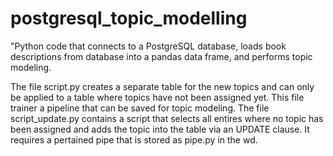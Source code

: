 # postgresql_topic_modelling
"Python code that connects to a PostgreSQL database, loads book descriptions from database into a pandas data frame, and performs topic modeling.

The file script.py creates a separate table for the new topics and can only be applied to a table where topics have not been assigned yet. This file trainer a pipeline that can be saved for topic modeling.
The file script_update.py contains a script that selects all entires where no topic has been assigned and adds the topic into the table via an UPDATE clause. It requires a pertained pipe that is stored as pipe.py in the wd.
